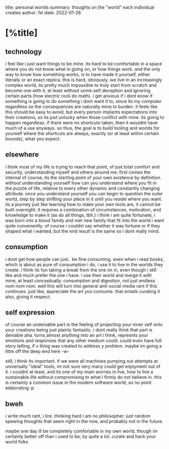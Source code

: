 title:   personal worlds
summary: thoughts on the "world" each individual creates
author:  fel
date:    2022-01-28

[%title]
========

technology
----------

i feel like i just want things to be mine. its hard to be comfortable in
a space where you do not know what is going on, or how things work. and
the only way to know how something works, is to have made it yourself,
either literally or an exact replica. this is hard, obviously. we live in
an increasingly complex world, its pretty much impossible to truly start
from scratch and become one with it, at least without some self deception
and ignoring certain parts (how electric rock do math). i get anxious if
i dont know if something is going to do something i dont want it to,
since its my computer regardless so the consequences are naturally mine
to burden. it feels like this should be easy to avoid, but every person
implants expectations into their creations, so its just unlucky when
those conflict with mine. its going to happen regardless. if there were
no shortcuts taken, then it wouldnt have much of a use anyways. so thus,
the goal is to build tooling and worlds for yourself where the shortcuts
are always, exactly (or at least within certain bounds), what you expect.

elsewhere
---------

i think most of my life is trying to reach that point, of just total
comfort and security, understanding myself and others around me. first
comes the internal of course, its the starting point of your own
existence by definition. without understanding yourself how can you
understand where you fit in the puzzle of life, relative to every other
dynamic and constantly changing attribute. once you understand yourself
you can begin to question the outer world, step by step shifting your
place in it until you reside where you want. its a journey just like
learning how to make your own tools are, it cannot be built overnight. it
requires a combination of circumstances, motivation, and knowledge to
make it (as do all things, tbh.) i think i am quite fortunate, i was born
into a blood family and met new family that fit into the world i want
quite convenently.  of course i couldnt say whether it was fortune or if
they shaped what i wanted, but the end result is the same so i dont
really mind.

consumption
-----------

i dont get how people can just.. be fine consuming. even when i read
books, which is about as pure of consumption i do, i use it to live in
the worlds they create. i think its fun taking a break from the one im
in, even though i still like and much prefer the one i have. i use their
world and merge it with mine, at least conceptually. consumption and
digestion, not just endless nom nom nom.  well this will turn into
general anti-social media rant if this continues.  just like, appreciate
the art you consume. that entails curating it also, giving it respect.

self expression
---------------

of course an undeniable part is the feeling of projecting your inner self
onto your creations being just plainly fantastic. i dont really think
that part is deniable aha. turns almost anything into an art i think,
represnts your emotions and responses that any other medium could. could
even have full story telling, if x thing was created to address y
problem. maybe im going a little off the deep end here -w-

still, i think its important. if we were all machines pumping out
attempts at universally "ideal" tools, im not sure very many could get
enjoyment out of it.  i couldnt at least, and its one of my main worries
in live, how to live a sustainable life without compromising to what i
firmly do not believe in.  this is certainly a common issue in the modern
software world, so no point elaborating :p

bweh
----

i write much rant, i tire. thinking hard i am no philosopher. just random
spewing thoughts that seem right in the now, and probably not in the
future.

maybe one day ill be completely comfortable in my own world, though im
certainly better off than i used to be, by quite a lot. curate and hack
your world folks

